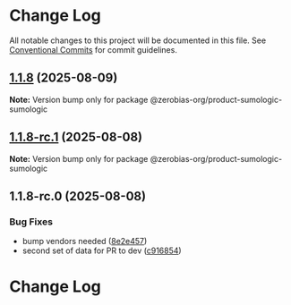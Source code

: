 # Change Log

All notable changes to this project will be documented in this file.
See [Conventional Commits](https://conventionalcommits.org) for commit guidelines.

## [1.1.8](https://github.com/zerobias-org/product/compare/@zerobias-org/product-sumologic-sumologic@1.1.8-rc.1...@zerobias-org/product-sumologic-sumologic@1.1.8) (2025-08-09)

**Note:** Version bump only for package @zerobias-org/product-sumologic-sumologic





## [1.1.8-rc.1](https://github.com/zerobias-org/product/compare/@zerobias-org/product-sumologic-sumologic@1.1.8-rc.0...@zerobias-org/product-sumologic-sumologic@1.1.8-rc.1) (2025-08-08)

**Note:** Version bump only for package @zerobias-org/product-sumologic-sumologic





## 1.1.8-rc.0 (2025-08-08)


### Bug Fixes

* bump vendors needed ([8e2e457](https://github.com/zerobias-org/product/commit/8e2e457e0b5d7141a05e8f2c178bc2854f2b7178))
* second set of data for PR to dev ([c916854](https://github.com/zerobias-org/product/commit/c916854bcf229b1c2042ffdea18472d66a061aaf))





# Change Log
